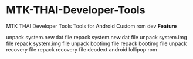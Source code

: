# MTK-THAI-Developer-Tools
MTK THAI Developer Tools Tools for Android Custom rom dev
<b>
  Feature
</b>

unpack system.new.dat file
repack system.new.dat file 
unpack system.img file 
repack system.img file 
unpack bootimg file 
repack bootimg file 
unpack recovery file 
repack recovery file 
deodext android lollipop rom
